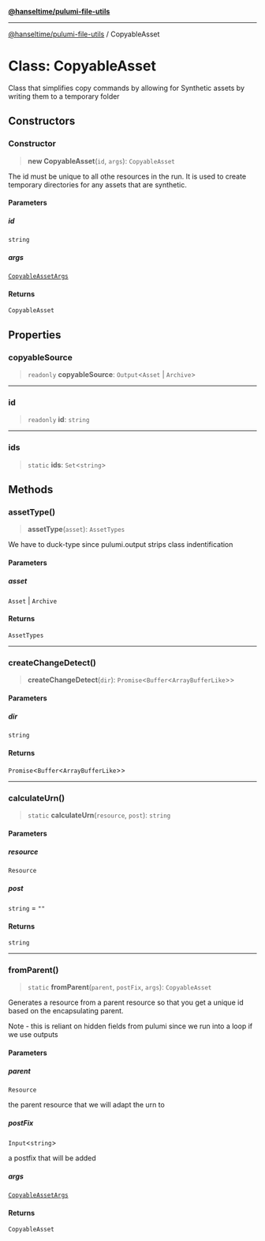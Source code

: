 [**@hanseltime/pulumi-file-utils**](../README.md)

***

[@hanseltime/pulumi-file-utils](../README.md) / CopyableAsset

# Class: CopyableAsset

Class that simplifies copy commands by allowing for Synthetic assets by writing them to a temporary folder

## Constructors

### Constructor

> **new CopyableAsset**(`id`, `args`): `CopyableAsset`

The id must be unique to all othe resources in the run.  It is used to create temporary directories
for any assets that are synthetic.

#### Parameters

##### id

`string`

##### args

[`CopyableAssetArgs`](../interfaces/CopyableAssetArgs.md)

#### Returns

`CopyableAsset`

## Properties

### copyableSource

> `readonly` **copyableSource**: `Output`\<`Asset` \| `Archive`\>

***

### id

> `readonly` **id**: `string`

***

### ids

> `static` **ids**: `Set`\<`string`\>

## Methods

### assetType()

> **assetType**(`asset`): `AssetTypes`

We have to duck-type since pulumi.output strips class indentification

#### Parameters

##### asset

`Asset` | `Archive`

#### Returns

`AssetTypes`

***

### createChangeDetect()

> **createChangeDetect**(`dir`): `Promise`\<`Buffer`\<`ArrayBufferLike`\>\>

#### Parameters

##### dir

`string`

#### Returns

`Promise`\<`Buffer`\<`ArrayBufferLike`\>\>

***

### calculateUrn()

> `static` **calculateUrn**(`resource`, `post`): `string`

#### Parameters

##### resource

`Resource`

##### post

`string` = `""`

#### Returns

`string`

***

### fromParent()

> `static` **fromParent**(`parent`, `postFix`, `args`): `CopyableAsset`

Generates a resource from a parent resource so that you get a unique id
based on the encapsulating parent.

Note - this is reliant on hidden fields from pulumi since we run into a
loop if we use outputs

#### Parameters

##### parent

`Resource`

the parent resource that we will adapt the urn to

##### postFix

`Input`\<`string`\>

a postfix that will be added

##### args

[`CopyableAssetArgs`](../interfaces/CopyableAssetArgs.md)

#### Returns

`CopyableAsset`
